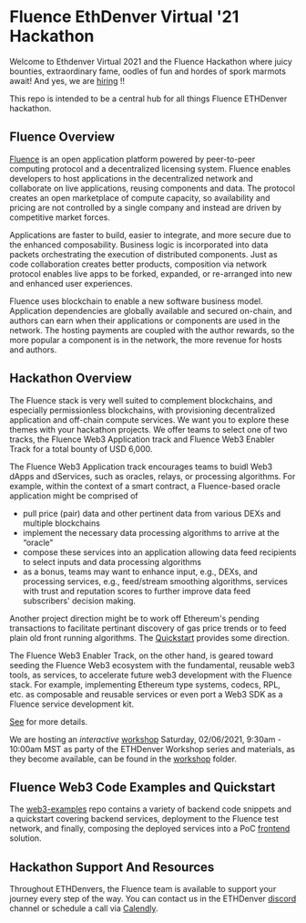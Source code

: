# Fluence EthDenver Virtual '21 Hackathon  

Welcome to Ethdenver Virtual 2021 and the Fluence Hackathon where juicy bounties, extraordinary fame, oodles of fun and hordes of spork marmots await!  And yes, we are [hiring](https://fluence.network/join.html) !!

This repo is intended to be a central hub for all things Fluence ETHDenver hackathon.

## Fluence Overview
[Fluence](https://fluence.network/) is an open application platform powered by peer-to-peer computing protocol and a decentralized licensing system. Fluence enables developers to host applications in the decentralized network and collaborate on live applications, reusing components and data. The protocol creates an open marketplace of compute capacity, so availability and pricing are not controlled by a single company and instead are driven by competitive market forces.

Applications are faster to build, easier to integrate, and more secure due to the enhanced composability. Business logic is incorporated into data packets orchestrating the execution of distributed components. Just as code collaboration creates better products, composition via network protocol enables live apps to be forked, expanded, or re-arranged into new and enhanced user experiences.

Fluence uses blockchain to enable a new software business model. Application dependencies are globally available and secured on-chain, and authors can earn when their applications or components are used in the network. The hosting payments are coupled with the author rewards, so the more popular a component is in the network, the more revenue for hosts and authors.

## Hackathon Overview
The Fluence stack is very well suited to complement blockchains, and especially permissionless blockchains, with provisioning decentralized application and off-chain compute services. We want you to explore these themes with your hackathon projects. We offer teams to select one of two tracks, the Fluence Web3 Application track and Fluence Web3 Enabler Track for a total bounty of USD 6,000.

The Fluence Web3 Application track encourages teams to buidl Web3 dApps and dServices, such as oracles, relays, or processing algorithms. For example, within the context of a smart contract, a Fluence-based oracle application might be comprised of
* pull price (pair) data and other pertinent data from various DEXs and multiple blockchains
* implement the necessary data processing algorithms to arrive at the “oracle"
* compose these services into an application allowing data feed recipients to select inputs and data processing algorithms
* as a bonus, teams may want to enhance input, e.g., DEXs, and processing services, e.g., feed/stream smoothing algorithms, services with trust and reputation scores to further improve data feed subscribers' decision making. 

Another project direction might be to work off Ethereum's pending transactions to facilitate pertinant discovery of gas price trends or to feed plain old front running algorithms. The [Quickstart](web3-examples/Readme.md) provides some direction.

The Fluence Web3 Enabler Track, on the other hand, is geared toward seeding the Fluence Web3 ecosystem with the fundamental, reusable web3 tools, as services, to accelerate future web3 development with the Fluence stack. For example, implementing Ethereum type systems, codecs, RPL, etc. as composable and reusable services or even
port a Web3 SDK as a Fluence service development kit.

[See](Hackathon.md) for more details.

We are hosting an <i>interactive</i> [workshop](https://streamyard.com/dx7c9rhaf2) Saturday, 02/06/2021, 9:30am - 10:00am MST as party of the ETHDenver Workshop series and materials, as they become available, can be found in the [workshop](workshop) folder.

## Fluence Web3 Code Examples and Quickstart
The [web3-examples](web3-examples/Readme.md) repo contains a variety of backend code snippets and a quickstart covering backend services, deployment to the Fluence test network, and finally, composing the deployed services into a PoC [frontend](web-frontend) solution.

## Hackathon Support And Resources
Throughout ETHDenvers, the Fluence team is available to support your journey every step of the way. You can contact us in the ETHDenver [discord](https://discord.gg/6MHXkJd6) channel or schedule a call via [Calendly](https://calendly.com/fluencehack).

